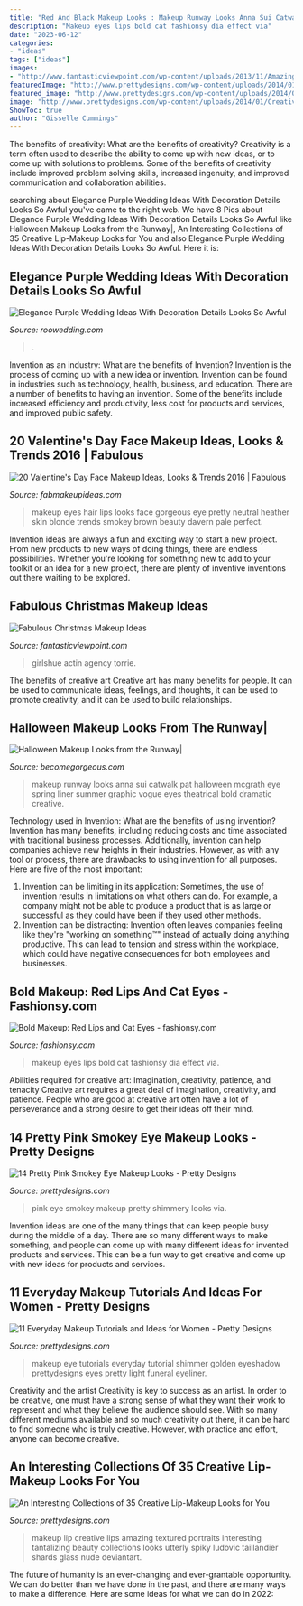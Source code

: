 ```yaml
---
title: "Red And Black Makeup Looks : Makeup Runway Looks Anna Sui Catwalk Pat Halloween Mcgrath Eye Spring Liner Summer Graphic Vogue Eyes Theatrical Bold Dramatic Creative"
description: "Makeup eyes lips bold cat fashionsy dia effect via"
date: "2023-06-12"
categories:
- "ideas"
tags: ["ideas"]
images:
- "http://www.fantasticviewpoint.com/wp-content/uploads/2013/11/Amazing-Christmas-Face-Make-Up-Ideas-Looks-2013-2014-10.jpg"
featuredImage: "http://www.prettydesigns.com/wp-content/uploads/2014/01/Creative-Lips-Makeup-Black-Lips-Amazing-Lips.jpg"
featured_image: "http://www.prettydesigns.com/wp-content/uploads/2014/07/Shimmery-Pink-Smokey-Eye-Makeup.jpg"
image: "http://www.prettydesigns.com/wp-content/uploads/2014/01/Creative-Lips-Makeup-Black-Lips-Amazing-Lips.jpg"
ShowToc: true
author: "Gisselle Cummings"
---
```



The benefits of creativity: What are the benefits of creativity?
Creativity is a term often used to describe the ability to come up with new ideas, or to come up with solutions to problems. Some of the benefits of creativity include improved problem solving skills, increased ingenuity, and improved communication and collaboration abilities.

	

		
searching about Elegance Purple Wedding Ideas With Decoration Details Looks So Awful you've came to the right web. We have 8 Pics about Elegance Purple Wedding Ideas With Decoration Details Looks So Awful like Halloween Makeup Looks from the Runway|, An Interesting Collections of 35 Creative Lip-Makeup Looks for You and also Elegance Purple Wedding Ideas With Decoration Details Looks So Awful. Here it is:
		
    
## Elegance Purple Wedding Ideas With Decoration Details Looks So Awful

<img loading=lazy src="https://roowedding.com/wp-content/uploads/2017/05/wedding-purple-decor.jpg" onerror="this.onerror=null;this.src='https://tse4.mm.bing.net/th?id=OIP.7z-B_1bDCpT31lHCpQi03AHaLF&amp;pid=15.1';" alt="Elegance Purple Wedding Ideas With Decoration Details Looks So Awful">

_Source: roowedding.com_

>. 

	

Invention as an industry: What are the benefits of Invention?
Invention is the process of coming up with a new idea or invention. Invention can be found in industries such as technology, health, business, and education. There are a number of benefits to having an invention. Some of the benefits include increased efficiency and productivity, less cost for products and services, and improved public safety.

    
## 20 Valentine&#039;s Day Face Makeup Ideas, Looks &amp; Trends 2016 | Fabulous

<img loading=lazy src="http://fabmakeupideas.com/wp-content/uploads/2016/01/20-Valentines-Day-Face-Makeup-Ideas-Looks-Trends-2016-11.jpg" onerror="this.onerror=null;this.src='https://tse3.mm.bing.net/th?id=OIP.VfR63HVTEf-GAROaix0FQAHaLE&amp;pid=15.1';" alt="20 Valentine&#039;s Day Face Makeup Ideas, Looks &amp; Trends 2016 | Fabulous">

_Source: fabmakeupideas.com_

>makeup eyes hair lips looks face gorgeous eye pretty neutral heather skin blonde trends smokey brown beauty davern pale perfect. 

	

Invention ideas are always a fun and exciting way to start a new project. From new products to new ways of doing things, there are endless possibilities. Whether you're looking for something new to add to your toolkit or an idea for a new project, there are plenty of inventive inventions out there waiting to be explored.

    
## Fabulous Christmas Makeup Ideas

<img loading=lazy src="http://www.fantasticviewpoint.com/wp-content/uploads/2013/11/Amazing-Christmas-Face-Make-Up-Ideas-Looks-2013-2014-10.jpg" onerror="this.onerror=null;this.src='https://tse3.mm.bing.net/th?id=OIP.X-LLV98NssjPu_Hq7rvMhwHaLK&amp;pid=15.1';" alt="Fabulous Christmas Makeup Ideas">

_Source: fantasticviewpoint.com_

>girlshue actin agency torrie. 

	

The benefits of creative art
Creative art has many benefits for people. It can be used to communicate ideas, feelings, and thoughts, it can be used to promote creativity, and it can be used to build relationships.

    
## Halloween Makeup Looks From The Runway|

<img loading=lazy src="http://static.becomegorgeous.com/img/arts/2012/Oct/10/8797/anna_sui_makeup_2013_3.jpg" onerror="this.onerror=null;this.src='https://tse1.mm.bing.net/th?id=OIP.4jj_kREbF4xoEj-KQSwd6QHaLH&amp;pid=15.1';" alt="Halloween Makeup Looks from the Runway|">

_Source: becomegorgeous.com_

>makeup runway looks anna sui catwalk pat halloween mcgrath eye spring liner summer graphic vogue eyes theatrical bold dramatic creative. 

	

Technology used in Invention: What are the benefits of using invention?
Invention has many benefits, including reducing costs and time associated with traditional business processes. Additionally, invention can help companies achieve new heights in their industries. However, as with any tool or process, there are drawbacks to using invention for all purposes. Here are five of the most important: 
1) Invention can be limiting in its application: Sometimes, the use of invention results in limitations on what others can do. For example, a company might not be able to produce a product that is as large or successful as they could have been if they used other methods. 
2) Invention can be distracting: Invention often leaves companies feeling like they're "working on something™" instead of actually doing anything productive. This can lead to tension and stress within the workplace, which could have negative consequences for both employees and businesses.

    
## Bold Makeup: Red Lips And Cat Eyes - Fashionsy.com

<img loading=lazy src="http://fashionsy.com/wp-content/uploads/2014/09/ba498f18b1d1bc15be44ac0fc859ac0c_large.jpeg" onerror="this.onerror=null;this.src='https://tse2.mm.bing.net/th?id=OIP.gt31Fly_lVWGwH_oJrxbBAHaLG&amp;pid=15.1';" alt="Bold Makeup: Red Lips and Cat Eyes - fashionsy.com">

_Source: fashionsy.com_

>makeup eyes lips bold cat fashionsy dia effect via. 

	

Abilities required for creative art: Imagination, creativity, patience, and tenacity
Creative art requires a great deal of imagination, creativity, and patience. People who are good at creative art often have a lot of perseverance and a strong desire to get their ideas off their mind.

    
## 14 Pretty Pink Smokey Eye Makeup Looks - Pretty Designs

<img loading=lazy src="http://www.prettydesigns.com/wp-content/uploads/2014/07/Shimmery-Pink-Smokey-Eye-Makeup.jpg" onerror="this.onerror=null;this.src='https://tse1.mm.bing.net/th?id=OIP.m54-kK-hEGMeWWeb_JZ2UQAAAA&amp;pid=15.1';" alt="14 Pretty Pink Smokey Eye Makeup Looks - Pretty Designs">

_Source: prettydesigns.com_

>pink eye smokey makeup pretty shimmery looks via. 

	

Invention ideas are one of the many things that can keep people busy during the middle of a day. There are so many different ways to make something, and people can come up with many different ideas for invented products and services. This can be a fun way to get creative and come up with new ideas for products and services.

    
## 11 Everyday Makeup Tutorials And Ideas For Women - Pretty Designs

<img loading=lazy src="https://www.prettydesigns.com/wp-content/uploads/2014/05/Golden-Shimmer-Eye-Makeup-Tutorial.jpg" onerror="this.onerror=null;this.src='https://tse1.mm.bing.net/th?id=OIP.31jKTlkGr6DgA9hu6lgK8QHaPZ&amp;pid=15.1';" alt="11 Everyday Makeup Tutorials and Ideas for Women - Pretty Designs">

_Source: prettydesigns.com_

>makeup eye tutorials everyday tutorial shimmer golden eyeshadow prettydesigns eyes pretty light funeral eyeliner. 

	

Creativity and the artist
Creativity is key to success as an artist. In order to be creative, one must have a strong sense of what they want their work to represent and what they believe the audience should see. With so many different mediums available and so much creativity out there, it can be hard to find someone who is truly creative. However, with practice and effort, anyone can become creative.

    
## An Interesting Collections Of 35 Creative Lip-Makeup Looks For You

<img loading=lazy src="http://www.prettydesigns.com/wp-content/uploads/2014/01/Creative-Lips-Makeup-Black-Lips-Amazing-Lips.jpg" onerror="this.onerror=null;this.src='https://tse3.mm.bing.net/th?id=OIP.9YOYht7HUVWreJPau_B4FgHaE6&amp;pid=15.1';" alt="An Interesting Collections of 35 Creative Lip-Makeup Looks for You">

_Source: prettydesigns.com_

>makeup lip creative lips amazing textured portraits interesting tantalizing beauty collections looks utterly spiky ludovic taillandier shards glass nude deviantart. 

	

The future of humanity is an ever-changing and ever-grantable opportunity. We can do better than we have done in the past, and there are many ways to make a difference. Here are some ideas for what we can do in 2022: 

